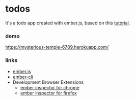 # todos

It's a todo app created with ember.js, based on this [tutorial](http://thetechcofounder.com/getting-started-with-ember-js-using-ember-cli/).

### demo

https://mysterious-temple-6789.herokuapp.com/

### links

* [ember.js](http://emberjs.com/)
* [ember-cli](http://www.ember-cli.com/)
* Development Browser Extensions
  * [ember inspector for chrome](https://chrome.google.com/webstore/detail/ember-inspector/bmdblncegkenkacieihfhpjfppoconhi)
  * [ember inspector for firefox](https://addons.mozilla.org/en-US/firefox/addon/ember-inspector/)

